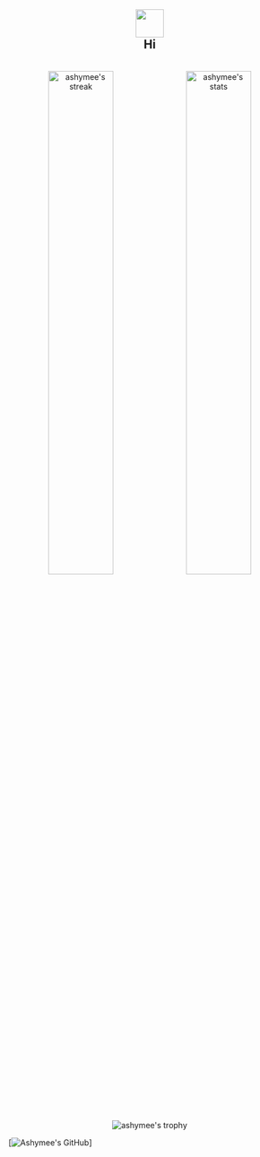 <h2 align="center">
<img src="https://media.giphy.com/media/hvRJCLFzcasrR4ia7z/giphy.gif" width="50px">
<br/>
Hi
</h2>

<br/>

<div align="center">
  <img src="https://github-readme-streak-stats.herokuapp.com/?user=ashymee&theme=dark" width="48%" alt="ashymee's streak" />
  <img src="https://github-readme-stats.vercel.app/api?username=ashymee&show_icons=true&hide_border=true&theme=dark" width="48%" alt="ashymee's stats" />
  <img src="https://github-profile-trophy.vercel.app/?username=ashymee&rank=S,AAA,AA,A&theme=juicyfresh&margin-w=15" alt="ashymee's trophy" />
</div>

[![Ashymee's GitHub](https://github-readme-stats.vercel.app/api?username=ashymee&show_icons=true&theme=dark#gh-dark-mode-only)]
